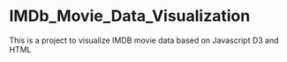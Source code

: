 # IMDb_Movie_Data_Visualization
This is a project to visualize IMDB movie data based on Javascript D3 and HTML
